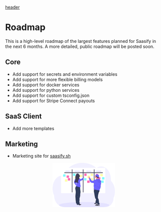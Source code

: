 [header](_header.md ':include')

# Roadmap

This is a high-level roadmap of the largest features planned for Saasify in the next 6 months. A more detailed, public roadmap will be posted soon.

## Core

- Add support for secrets and environment variables
- Add support for more flexible billing models
- Add support for docker services
- Add support for python services
- Add support for custom tsconfig.json
- Add support for Stripe Connect payouts

## SaaS Client

- Add more templates

## Marketing

- Marketing site for [saasify.sh](https://saasify.sh)

<p align="center">
  <img src="./_media/undraw/scrum_board.svg" alt="Roadmap" width="200" />
</p>
